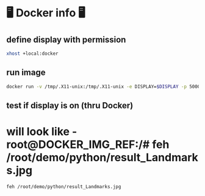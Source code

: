 <!-- https://github.com/Talzoor/TB3_RPI4_WS -->
# :desktop_computer: Docker info :desktop_computer:

## define display with permission

```bash
xhost +local:docker
```

## run image

```bash
docker run -v /tmp/.X11-unix:/tmp/.X11-unix -e DISPLAY=$DISPLAY -p 5000:5000 -p 8888:8888 -it talzzz/my_img_24_05_29 /bin/bash
```

## test if display is on (thru Docker)

# will look like - root@DOCKER_IMG_REF:/# feh /root/demo/python/result_Landmarks.jpg

```bash
feh /root/demo/python/result_Landmarks.jpg
```
